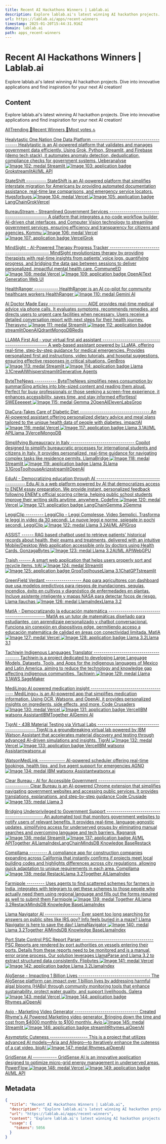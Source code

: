 ```yaml
---
title: Recent AI Hackathons Winners | Lablab.ai
description: Explore lablab.ai's latest winning AI hackathon projects. Dive into innovative applications and find inspiration for your next AI creation!
url: https://lablab.ai/apps/recent-winners
timestamp: 2025-01-20T15:44:31.916Z
domain: lablab.ai
path: apps_recent-winners
---
```


# Recent AI Hackathons Winners | Lablab.ai


Explore lablab.ai's latest winning AI hackathon projects. Dive into innovative applications and find inspiration for your next AI creation!


## Content

Explore lablab.ai's latest winning AI hackathon projects. Dive into innovative applications and find inspiration for your next AI creation!

[All](https://lablab.ai/apps)[Trending 🚀](https://lablab.ai/apps/trending)[Recent Winners 🥇](https://lablab.ai/apps/recent-winners)[Most votes 🔝](https://lablab.ai/apps/most-votes)

[Healytastic One Nation One Data Platform ---------------------------------------- Healytastic is an AI-powered platform that validates and manages government data efficiently. Using Grok, Python, Streamlit, and Firebase (demo tech stack), it automates anomaly detection, deduplication, compliance checks for government systems. Ueberanalyse ![Image 102: medal](https://lablab.ai/_next/image?url=%2F_next%2Fstatic%2Fmedia%2F2nd_place_icon.1fbf1250.png&w=64&q=75) Streamlit ![Image 103: application badge](https://lablab.ai/_next/image?url=%2F_next%2Fstatic%2Fmedia%2Fstreamliticon.2fda54e1.png&w=64&q=75) GrokstreamlitAI/ML API](https://lablab.ai/event/doge-ai-hackathon/ueberanalyse/healytastic-one-nation-one-data-platform)

[StateShift ---------- StateShift is an AI-powered platform that simplifies interstate migration for Americans by providing automated documentation assistance, real-time law comparisons, and emergency service locators. Hugsforbugs ![Image 104: medal](https://lablab.ai/_next/image?url=%2F_next%2Fstatic%2Fmedia%2F1st_place_icon.50d6397b.png&w=64&q=75) Vercel ![Image 105: application badge](https://lablab.ai/_next/image?url=%2F_next%2Fstatic%2Fmedia%2Fvercel_icon.8cebe014.png&w=64&q=75) LangChainGrokVercel](https://lablab.ai/event/doge-ai-hackathon/hugsforbugs/stateshift)

[BureauStream - Streamlined Government Services ---------------------------------------------- A platform that integrates a no-code workflow builder, AI-driven chat interfaces, and Computer Vision technology to streamline government services, ensuring efficiency and transparency for citizens and agencies. Kommu ![Image 106: medal](https://lablab.ai/_next/image?url=%2F_next%2Fstatic%2Fmedia%2F3rd_place_icon.3a3759b6.png&w=64&q=75) Vercel ![Image 107: application badge](https://lablab.ai/_next/image?url=%2F_next%2Fstatic%2Fmedia%2Fvercel_icon.8cebe014.png&w=64&q=75) VercelGrok](https://lablab.ai/event/doge-ai-hackathon/kommu/bureaustream-streamlined-government-services)

[MindSight - AI-Powered Therapy Progress Tracker ----------------------------------------------- MindSight revolutionizes therapy by providing therapists with real-time insights from patients’ voice logs, quantifying progress, and bridging the data gap between sessions to deliver personalized, impactful mental health care. CommuneED ![Image 108: medal](https://lablab.ai/_next/image?url=%2F_next%2Fstatic%2Fmedia%2F1st_place_icon.50d6397b.png&w=64&q=75) Vercel ![Image 109: application badge](https://lablab.ai/_next/image?url=%2F_next%2Fstatic%2Fmedia%2Fvercel_icon.8cebe014.png&w=64&q=75) OpenAIText Generation Web UI](https://lablab.ai/event/lokahi-innovation-in-healthcare/communeed/mindsight-ai-powered-therapy-progress-tracker)

[HealthRanger ------------ HealthRanger is an AI co-pilot for community healthcare workers HealthRanger ![Image 110: medal](https://lablab.ai/_next/image?url=%2F_next%2Fstatic%2Fmedia%2F2nd_place_icon.1fbf1250.png&w=64&q=75) Gemini AI](https://lablab.ai/event/lokahi-innovation-in-healthcare/healthranger/healthranger)

[AI Doctor Made Easy ------------------- AIDE provides real-time medical advice via phone calls. It evaluates symptoms, recommends remedies, and directs users to urgent care facilities when necessary. Users receive a detailed conversation report with next steps for their health journey. Therasync ![Image 111: medal](https://lablab.ai/_next/image?url=%2F_next%2Fstatic%2Fmedia%2F3rd_place_icon.3a3759b6.png&w=64&q=75) Streamlit ![Image 112: application badge](https://lablab.ai/_next/image?url=%2F_next%2Fstatic%2Fmedia%2Fstreamliticon.2fda54e1.png&w=64&q=75) streamlitOpenAIQdrantMongoDBRedis](https://lablab.ai/event/lokahi-innovation-in-healthcare/therasync/ai-doctor-made-easy)

[LLAMA First Aid - your virtual first aid assistant -------------------------------------------------- A web-based assistant powered by LLaMA, offering real-time, step-by-step guidance for medical emergencies. Provides personalized first aid instructions, video tutorials, and hospital suggestions, ensuring effective responses in critical situations. GenBros ![Image 113: medal](https://lablab.ai/_next/image?url=%2F_next%2Fstatic%2Fmedia%2F2nd_place_icon.1fbf1250.png&w=64&q=75) Streamlit ![Image 114: application badge](https://lablab.ai/_next/image?url=%2F_next%2Fstatic%2Fmedia%2Fstreamliticon.2fda54e1.png&w=64&q=75) Llama 3.1CrewAIWhisperstreamlitGenerative Agents](https://lablab.ai/event/hackathon-llama-impatto-roma/genbros/llama-first-aid-your-virtual-first-aid-assistant)

[ByteTheNews ----------- ByteTheNews simplifies news consumption by summariSing articles into bite-sized content and reading them aloud. Perfect for busy professionals or those seeking a screen-free experience, it enhances accessibility, saves time, and stay informed effortless! SWEEeeeeet ![Image 115: medal](https://lablab.ai/_next/image?url=%2F_next%2Fstatic%2Fmedia%2F1st_place_icon.50d6397b.png&w=64&q=75) Gemma 2OpenAIElevenLabsGroq](https://lablab.ai/event/gemma-2-ai-challenge/sweeeeeeet/bytethenews)

[DiaCura-Takes Care of Diabetic Diet ----------------------------------- An AI-powered assistant offering personalized dietary advice and meal plans tailored to the unique health data of people with diabetes. impactAI ![Image 116: medal](https://lablab.ai/_next/image?url=%2F_next%2Fstatic%2Fmedia%2Ffinalist_icon.47aaa437.png&w=64&q=75) Vercel ![Image 117: application badge](https://lablab.ai/_next/image?url=%2F_next%2Fstatic%2Fmedia%2Fvercel_icon.8cebe014.png&w=64&q=75) Llama 3.1AI/ML APILlama 3VercelMongoDB](https://lablab.ai/event/hackathon-llama-impatto-roma/impactai/diacura-takes-care-of-diabetic-diet)

[Simplifying Bureaucracy in Italy -------------------------------- Copilot designed to simplify bureaucratic processes for international students and citizens in Italy. It provides personalized, real-time guidance for navigating complex tasks like residence permits. LlamaBridge ![Image 118: medal](https://lablab.ai/_next/image?url=%2F_next%2Fstatic%2Fmedia%2Ffinalist_icon.47aaa437.png&w=64&q=75) Streamlit ![Image 119: application badge](https://lablab.ai/_next/image?url=%2F_next%2Fstatic%2Fmedia%2Fstreamliticon.2fda54e1.png&w=64&q=75) Llama 3Llama 3.1GroqToolhouseArizestreamlitOpenAI](https://lablab.ai/event/hackathon-llama-impatto-roma/llamabridge/simplifying-bureaucracy-in-italy)

[EduAI - Democratizing education through AI ------------------------------------------ Edu.AI is a web platform powered by AI that democratizes access to ENEM essay preparation. We provide instant, personalized feedback following ENEM's official scoring criteria, helping public school students improve their writing skills anytime, anywhere. Codefire ![Image 120: medal](https://lablab.ai/_next/image?url=%2F_next%2Fstatic%2Fmedia%2F1st_place_icon.50d6397b.png&w=64&q=75) Vercel ![Image 121: application badge](https://lablab.ai/_next/image?url=%2F_next%2Fstatic%2Fmedia%2Fvercel_icon.8cebe014.png&w=64&q=75) LangChainGemma 2Gemma](https://lablab.ai/event/gemma-2-ai-challenge/codefire/eduai-democratizing-education-through-ai)

[LeggiClip --------- LeggiClip - Leggi Complesse, Video Semplici. Trasforma le leggi in video da 30 secondi. Le nuove leggi e norme, spiegate in pochi secondi. LeggiClip ![Image 122: medal](https://lablab.ai/_next/image?url=%2F_next%2Fstatic%2Fmedia%2Ffinalist_icon.47aaa437.png&w=64&q=75) Llama 3.2AI/ML APIGroq](https://lablab.ai/event/hackathon-llama-impatto-roma/leggiclip/leggiclip)

[ASSIST ------ RAG based chatbot used to retrieve patients' historical records about health, their exams and treatments, delivered with an intuitive Mobile/Desktop Web application accessible only by doctors using Health Cards. GonzagaBytes ![Image 123: medal](https://lablab.ai/_next/image?url=%2F_next%2Fstatic%2Fmedia%2Ffinalist_icon.47aaa437.png&w=64&q=75) Llama 3.2AI/ML APIWebGPU](https://lablab.ai/event/hackathon-llama-impatto-roma/gonzagabytes/assist)

[Traish ------ A smart web application that helps users properly sort and recycle items. trAI ![Image 124: medal](https://lablab.ai/_next/image?url=%2F_next%2Fstatic%2Fmedia%2F1st_place_icon.50d6397b.png&w=64&q=75) Streamlit ![Image 125: application badge](https://lablab.ai/_next/image?url=%2F_next%2Fstatic%2Fmedia%2Fstreamliticon.2fda54e1.png&w=64&q=75) GroqToolhouseLlama 3.1ChatGPTstreamlit](https://lablab.ai/event/hackathon-llama-impatto-roma/trai/traish)

[GreenField Verdant ------------------ App para agricultores con dashboard que usa modelos predictivos para riesgos de inundaciones, sequías, incendios, éxito en cultivos y diagnóstico de enfermedades en plantas. Incluye asistente inteligente y mapas NASA para detectar focos de riesgo. Llama llauchas ![Image 126: medal](https://lablab.ai/_next/image?url=%2F_next%2Fstatic%2Fmedia%2F3rd_place_icon.3a3759b6.png&w=64&q=75) LlamaIndexLlama 3.2](https://lablab.ai/event/hackathon-llama-impact-pan-latam-es/llama-llauchas/greenfield-verdant)

[MatIA - Democratizando la educación matemática ---------------------------------------------- MatIA es un tutor de matemáticas diseñado para estudiantes, con aprendizaje personalizado y chatbot conversacional. Funciona sin conexión en dispositivos edge, permitiendo acceso a educación matemática de calidad en áreas con conectividad limitada. MatIA ![Image 127: medal](https://lablab.ai/_next/image?url=%2F_next%2Fstatic%2Fmedia%2F2nd_place_icon.1fbf1250.png&w=64&q=75) Vercel ![Image 128: application badge](https://lablab.ai/_next/image?url=%2F_next%2Fstatic%2Fmedia%2Fvercel_icon.8cebe014.png&w=64&q=75) Llama 3.2Llama 3.1](https://lablab.ai/event/hackathon-llama-impact-pan-latam-es/matia/matia-democratizando-la-educacion-matematica)

[Tachiwin Indigenous Languages Translator ---------------------------------------- Tachiwin is a project dedicated to developing Large Language Models, Datasets, Tools, and Apps for the indigenous languages of Mexico and Latin America, aiming to reduce the technology and knowledge gap affecting indigenous communities. Tachiwin ![Image 129: medal](https://lablab.ai/_next/image?url=%2F_next%2Fstatic%2Fmedia%2F1st_place_icon.50d6397b.png&w=64&q=75) Llama 3.1AWS SageMaker](https://lablab.ai/event/hackathon-llama-impact-pan-latam-es/tachiwin/tachiwin-indigenous-languages-translator)

[MediLingo AI powered medication insight --------------------------------------- MediLingo+ is an AI-powered app that simplifies medication information. Using OCR, Watsonx, and OpenAI, it provides personalized insights on ingredients, side effects, and more. Code Crusaders ![Image 130: medal](https://lablab.ai/_next/image?url=%2F_next%2Fstatic%2Fmedia%2F1st_place_icon.50d6397b.png&w=64&q=75) Vercel ![Image 131: application badge](https://lablab.ai/_next/image?url=%2F_next%2Fstatic%2Fmedia%2Fvercel_icon.8cebe014.png&w=64&q=75) VercelIBM watsonx AssistantIBMTogether AIGemini AI](https://lablab.ai/event/ibm-watsonx-assistant/code-crusaders/medilingo-ai-powered-medication-insight)

[TigrAI - 43B Material Testing via Virtual Labs ---------------------------------------------- TigrAI is a groundbreaking virtual lab powered by IBM Watson Assistant that accelerates material discovery and testing through advanced AI-driven simulations and insights. TigrAI ![Image 132: medal](https://lablab.ai/_next/image?url=%2F_next%2Fstatic%2Fmedia%2F3rd_place_icon.3a3759b6.png&w=64&q=75) Vercel ![Image 133: application badge](https://lablab.ai/_next/image?url=%2F_next%2Fstatic%2Fmedia%2Fvercel_icon.8cebe014.png&w=64&q=75) VercelIBM watsonx Assistantwatsonx.ai](https://lablab.ai/event/ibm-watsonx-assistant/tigrai/tigrai-43b-material-testing-via-virtual-labs)

[WatsonMedLink ------------- AI-powered scheduler offering real-time bookings, health tips, and live agent support for emergencies AGNO ![Image 134: medal](https://lablab.ai/_next/image?url=%2F_next%2Fstatic%2Fmedia%2F2nd_place_icon.1fbf1250.png&w=64&q=75) IBM watsonx Assistantwatsonx.ai](https://lablab.ai/event/ibm-watsonx-assistant/agno/watsonmedlink)

[Clear Bureau - AI for Accessible Government ------------------------------------------- Clear Bureau is an AI-powered Chrome extension that simplifies navigating government websites and accessing public services. It provides translations, explanations, and step-by-step guidance Code Crusiade ![Image 135: medal](https://lablab.ai/_next/image?url=%2F_next%2Fstatic%2Fmedia%2F2nd_place_icon.1fbf1250.png&w=64&q=75) Llama 3](https://lablab.ai/event/llama-impact-hackathon/code-crusiade/clear-bureau-ai-for-accessible-government)

[Bridging Underprivileged to Government Support ---------------------------------------------- An automated tool that monitors government websites to notify users of relevant benefits. It provides real-time, language-agnostic updates, simplifying access for underserved groups by eliminating manual searches and overcoming language and tech barriers. Ragnarok ![Image 136: medal](https://lablab.ai/_next/image?url=%2F_next%2Fstatic%2Fmedia%2F1st_place_icon.50d6397b.png&w=64&q=75) Streamlit ![Image 137: application badge](https://lablab.ai/_next/image?url=%2F_next%2Fstatic%2Fmedia%2Fstreamliticon.2fda54e1.png&w=64&q=75) AI/ML APITogether AILlamaIndexLangChainMindsDB Knowledge BaseRestack](https://lablab.ai/event/llama-impact-hackathon/ragnarok/bridging-underprivileged-to-government-support)

[Compllama --------- A compliance app for construction companies expanding across California that instantly confirms if projects meet local building codes and highlights differences across city regulations, allowing quick adaptation to unique requirements in each area. Compllama ![Image 138: medal](https://lablab.ai/_next/image?url=%2F_next%2Fstatic%2Fmedia%2F2nd_place_icon.1fbf1250.png&w=64&q=75) RestackLlama 3.2Together AILlamaIndex](https://lablab.ai/event/llama-impact-hackathon/compllama/compllama)

[Farmipole --------- Uses agents to find scattered schemes for farmers in India, integrates with telegram to get these schemes to those people who actually need them using regional language and fills out the forms required as well to submit them Farmipole ![Image 139: medal](https://lablab.ai/_next/image?url=%2F_next%2Fstatic%2Fmedia%2F3rd_place_icon.3a3759b6.png&w=64&q=75) Together AILlama 3.2RestackMindsDB Knowledge BaseLlamaIndex](https://lablab.ai/event/llama-impact-hackathon/farmipole/farmipole)

[Llama Navigator AI ------------------ Ever spent too long searching for answers on public sites like IRS.gov? Info feels buried in a maze? Llama Navigator is here to save the day! LlamaNavigator ![Image 140: medal](https://lablab.ai/_next/image?url=%2F_next%2Fstatic%2Fmedia%2F1st_place_icon.50d6397b.png&w=64&q=75) Llama 3.2Together AIMindsDB Knowledge BaseLlamaIndex](https://lablab.ai/event/llama-impact-hackathon/llamanavigator/llama-navigator-ai)

[Port State Control PSC Report Parser ------------------------------------ PSC Reports are rendered by port authorities on vessels entering their ports. Details from these reports need to be monitored and is a manual, error prone process. Our solution leverages LlamaParse and Llama 3.2 to extract structured data consistently. Flipbytes ![Image 141: medal](https://lablab.ai/_next/image?url=%2F_next%2Fstatic%2Fmedia%2F3rd_place_icon.3a3759b6.png&w=64&q=75) Vercel ![Image 142: application badge](https://lablab.ai/_next/image?url=%2F_next%2Fstatic%2Fmedia%2Fvercel_icon.8cebe014.png&w=64&q=75) Llama 3.2LlamaIndex](https://lablab.ai/event/llama-impact-hackathon/flipbytes/port-state-control-psc-report-parser)

[AlgSense - Impacting 1 Billion Lives ------------------------------------ The AlgSense platform can impact over 1 billion lives by addressing harmful algal blooms (HABs) through community monitoring tools that enhance sustainability, protect water quality, and support livelihoods. Galera ![Image 143: medal](https://lablab.ai/_next/image?url=%2F_next%2Fstatic%2Fmedia%2F2nd_place_icon.1fbf1250.png&w=64&q=75) Vercel ![Image 144: application badge](https://lablab.ai/_next/image?url=%2F_next%2Fstatic%2Fmedia%2Fvercel_icon.8cebe014.png&w=64&q=75) Rhymes.aiOpenAI](https://lablab.ai/event/aria-multimodal-hackathon/galera/algsense-impacting-1-billion-lives)

[Avjo - Marketing Video Generator -------------------------------- Created Rhyme's AI Powered Marketing video generator. Bringing down the time and cost from $4000 monthly to $100 monthly. Avjo ![Image 145: medal](https://lablab.ai/_next/image?url=%2F_next%2Fstatic%2Fmedia%2F1st_place_icon.50d6397b.png&w=64&q=75) Streamlit ![Image 146: application badge](https://lablab.ai/_next/image?url=%2F_next%2Fstatic%2Fmedia%2Fstreamliticon.2fda54e1.png&w=64&q=75) streamlitRhymes.aiOpenAI](https://lablab.ai/event/aria-multimodal-hackathon/avjo/avjo-marketing-video-generator)

[Asymptotic Cuteness ------------------- This is a project that utilizes advanced AI models—Aria and Allegro—to iteratively enhance the cuteness of a cat video. bioAI ![Image 147: medal](https://lablab.ai/_next/image?url=%2F_next%2Fstatic%2Fmedia%2F3rd_place_icon.3a3759b6.png&w=64&q=75) Rhymes.aiOpenAI](https://lablab.ai/event/aria-multimodal-hackathon/bioai/asymptotic-cuteness)

[GridSense AI ------------ GridSense AI is an innovative application designed to optimize micro-grid energy management in underserved areas. PowerFlow ![Image 148: medal](https://lablab.ai/_next/image?url=%2F_next%2Fstatic%2Fmedia%2F3rd_place_icon.3a3759b6.png&w=64&q=75) Vercel ![Image 149: application badge](https://lablab.ai/_next/image?url=%2F_next%2Fstatic%2Fmedia%2Fvercel_icon.8cebe014.png&w=64&q=75) AI/ML API](https://lablab.ai/event/edge-runners-3-point-2/powerflow/gridsense-ai)

## Metadata

```json
{
  "title": "Recent AI Hackathons Winners | Lablab.ai",
  "description": "Explore lablab.ai's latest winning AI hackathon projects. Dive into innovative applications and find inspiration for your next AI creation!",
  "url": "https://lablab.ai/apps/recent-winners",
  "content": "Explore lablab.ai's latest winning AI hackathon projects. Dive into innovative applications and find inspiration for your next AI creation!\n\n[All](https://lablab.ai/apps)[Trending 🚀](https://lablab.ai/apps/trending)[Recent Winners 🥇](https://lablab.ai/apps/recent-winners)[Most votes 🔝](https://lablab.ai/apps/most-votes)\n\n[Healytastic One Nation One Data Platform ---------------------------------------- Healytastic is an AI-powered platform that validates and manages government data efficiently. Using Grok, Python, Streamlit, and Firebase (demo tech stack), it automates anomaly detection, deduplication, compliance checks for government systems. Ueberanalyse ![Image 102: medal](https://lablab.ai/_next/image?url=%2F_next%2Fstatic%2Fmedia%2F2nd_place_icon.1fbf1250.png&w=64&q=75) Streamlit ![Image 103: application badge](https://lablab.ai/_next/image?url=%2F_next%2Fstatic%2Fmedia%2Fstreamliticon.2fda54e1.png&w=64&q=75) GrokstreamlitAI/ML API](https://lablab.ai/event/doge-ai-hackathon/ueberanalyse/healytastic-one-nation-one-data-platform)\n\n[StateShift ---------- StateShift is an AI-powered platform that simplifies interstate migration for Americans by providing automated documentation assistance, real-time law comparisons, and emergency service locators. Hugsforbugs ![Image 104: medal](https://lablab.ai/_next/image?url=%2F_next%2Fstatic%2Fmedia%2F1st_place_icon.50d6397b.png&w=64&q=75) Vercel ![Image 105: application badge](https://lablab.ai/_next/image?url=%2F_next%2Fstatic%2Fmedia%2Fvercel_icon.8cebe014.png&w=64&q=75) LangChainGrokVercel](https://lablab.ai/event/doge-ai-hackathon/hugsforbugs/stateshift)\n\n[BureauStream - Streamlined Government Services ---------------------------------------------- A platform that integrates a no-code workflow builder, AI-driven chat interfaces, and Computer Vision technology to streamline government services, ensuring efficiency and transparency for citizens and agencies. Kommu ![Image 106: medal](https://lablab.ai/_next/image?url=%2F_next%2Fstatic%2Fmedia%2F3rd_place_icon.3a3759b6.png&w=64&q=75) Vercel ![Image 107: application badge](https://lablab.ai/_next/image?url=%2F_next%2Fstatic%2Fmedia%2Fvercel_icon.8cebe014.png&w=64&q=75) VercelGrok](https://lablab.ai/event/doge-ai-hackathon/kommu/bureaustream-streamlined-government-services)\n\n[MindSight - AI-Powered Therapy Progress Tracker ----------------------------------------------- MindSight revolutionizes therapy by providing therapists with real-time insights from patients’ voice logs, quantifying progress, and bridging the data gap between sessions to deliver personalized, impactful mental health care. CommuneED ![Image 108: medal](https://lablab.ai/_next/image?url=%2F_next%2Fstatic%2Fmedia%2F1st_place_icon.50d6397b.png&w=64&q=75) Vercel ![Image 109: application badge](https://lablab.ai/_next/image?url=%2F_next%2Fstatic%2Fmedia%2Fvercel_icon.8cebe014.png&w=64&q=75) OpenAIText Generation Web UI](https://lablab.ai/event/lokahi-innovation-in-healthcare/communeed/mindsight-ai-powered-therapy-progress-tracker)\n\n[HealthRanger ------------ HealthRanger is an AI co-pilot for community healthcare workers HealthRanger ![Image 110: medal](https://lablab.ai/_next/image?url=%2F_next%2Fstatic%2Fmedia%2F2nd_place_icon.1fbf1250.png&w=64&q=75) Gemini AI](https://lablab.ai/event/lokahi-innovation-in-healthcare/healthranger/healthranger)\n\n[AI Doctor Made Easy ------------------- AIDE provides real-time medical advice via phone calls. It evaluates symptoms, recommends remedies, and directs users to urgent care facilities when necessary. Users receive a detailed conversation report with next steps for their health journey. Therasync ![Image 111: medal](https://lablab.ai/_next/image?url=%2F_next%2Fstatic%2Fmedia%2F3rd_place_icon.3a3759b6.png&w=64&q=75) Streamlit ![Image 112: application badge](https://lablab.ai/_next/image?url=%2F_next%2Fstatic%2Fmedia%2Fstreamliticon.2fda54e1.png&w=64&q=75) streamlitOpenAIQdrantMongoDBRedis](https://lablab.ai/event/lokahi-innovation-in-healthcare/therasync/ai-doctor-made-easy)\n\n[LLAMA First Aid - your virtual first aid assistant -------------------------------------------------- A web-based assistant powered by LLaMA, offering real-time, step-by-step guidance for medical emergencies. Provides personalized first aid instructions, video tutorials, and hospital suggestions, ensuring effective responses in critical situations. GenBros ![Image 113: medal](https://lablab.ai/_next/image?url=%2F_next%2Fstatic%2Fmedia%2F2nd_place_icon.1fbf1250.png&w=64&q=75) Streamlit ![Image 114: application badge](https://lablab.ai/_next/image?url=%2F_next%2Fstatic%2Fmedia%2Fstreamliticon.2fda54e1.png&w=64&q=75) Llama 3.1CrewAIWhisperstreamlitGenerative Agents](https://lablab.ai/event/hackathon-llama-impatto-roma/genbros/llama-first-aid-your-virtual-first-aid-assistant)\n\n[ByteTheNews ----------- ByteTheNews simplifies news consumption by summariSing articles into bite-sized content and reading them aloud. Perfect for busy professionals or those seeking a screen-free experience, it enhances accessibility, saves time, and stay informed effortless! SWEEeeeeet ![Image 115: medal](https://lablab.ai/_next/image?url=%2F_next%2Fstatic%2Fmedia%2F1st_place_icon.50d6397b.png&w=64&q=75) Gemma 2OpenAIElevenLabsGroq](https://lablab.ai/event/gemma-2-ai-challenge/sweeeeeeet/bytethenews)\n\n[DiaCura-Takes Care of Diabetic Diet ----------------------------------- An AI-powered assistant offering personalized dietary advice and meal plans tailored to the unique health data of people with diabetes. impactAI ![Image 116: medal](https://lablab.ai/_next/image?url=%2F_next%2Fstatic%2Fmedia%2Ffinalist_icon.47aaa437.png&w=64&q=75) Vercel ![Image 117: application badge](https://lablab.ai/_next/image?url=%2F_next%2Fstatic%2Fmedia%2Fvercel_icon.8cebe014.png&w=64&q=75) Llama 3.1AI/ML APILlama 3VercelMongoDB](https://lablab.ai/event/hackathon-llama-impatto-roma/impactai/diacura-takes-care-of-diabetic-diet)\n\n[Simplifying Bureaucracy in Italy -------------------------------- Copilot designed to simplify bureaucratic processes for international students and citizens in Italy. It provides personalized, real-time guidance for navigating complex tasks like residence permits. LlamaBridge ![Image 118: medal](https://lablab.ai/_next/image?url=%2F_next%2Fstatic%2Fmedia%2Ffinalist_icon.47aaa437.png&w=64&q=75) Streamlit ![Image 119: application badge](https://lablab.ai/_next/image?url=%2F_next%2Fstatic%2Fmedia%2Fstreamliticon.2fda54e1.png&w=64&q=75) Llama 3Llama 3.1GroqToolhouseArizestreamlitOpenAI](https://lablab.ai/event/hackathon-llama-impatto-roma/llamabridge/simplifying-bureaucracy-in-italy)\n\n[EduAI - Democratizing education through AI ------------------------------------------ Edu.AI is a web platform powered by AI that democratizes access to ENEM essay preparation. We provide instant, personalized feedback following ENEM's official scoring criteria, helping public school students improve their writing skills anytime, anywhere. Codefire ![Image 120: medal](https://lablab.ai/_next/image?url=%2F_next%2Fstatic%2Fmedia%2F1st_place_icon.50d6397b.png&w=64&q=75) Vercel ![Image 121: application badge](https://lablab.ai/_next/image?url=%2F_next%2Fstatic%2Fmedia%2Fvercel_icon.8cebe014.png&w=64&q=75) LangChainGemma 2Gemma](https://lablab.ai/event/gemma-2-ai-challenge/codefire/eduai-democratizing-education-through-ai)\n\n[LeggiClip --------- LeggiClip - Leggi Complesse, Video Semplici. Trasforma le leggi in video da 30 secondi. Le nuove leggi e norme, spiegate in pochi secondi. LeggiClip ![Image 122: medal](https://lablab.ai/_next/image?url=%2F_next%2Fstatic%2Fmedia%2Ffinalist_icon.47aaa437.png&w=64&q=75) Llama 3.2AI/ML APIGroq](https://lablab.ai/event/hackathon-llama-impatto-roma/leggiclip/leggiclip)\n\n[ASSIST ------ RAG based chatbot used to retrieve patients' historical records about health, their exams and treatments, delivered with an intuitive Mobile/Desktop Web application accessible only by doctors using Health Cards. GonzagaBytes ![Image 123: medal](https://lablab.ai/_next/image?url=%2F_next%2Fstatic%2Fmedia%2Ffinalist_icon.47aaa437.png&w=64&q=75) Llama 3.2AI/ML APIWebGPU](https://lablab.ai/event/hackathon-llama-impatto-roma/gonzagabytes/assist)\n\n[Traish ------ A smart web application that helps users properly sort and recycle items. trAI ![Image 124: medal](https://lablab.ai/_next/image?url=%2F_next%2Fstatic%2Fmedia%2F1st_place_icon.50d6397b.png&w=64&q=75) Streamlit ![Image 125: application badge](https://lablab.ai/_next/image?url=%2F_next%2Fstatic%2Fmedia%2Fstreamliticon.2fda54e1.png&w=64&q=75) GroqToolhouseLlama 3.1ChatGPTstreamlit](https://lablab.ai/event/hackathon-llama-impatto-roma/trai/traish)\n\n[GreenField Verdant ------------------ App para agricultores con dashboard que usa modelos predictivos para riesgos de inundaciones, sequías, incendios, éxito en cultivos y diagnóstico de enfermedades en plantas. Incluye asistente inteligente y mapas NASA para detectar focos de riesgo. Llama llauchas ![Image 126: medal](https://lablab.ai/_next/image?url=%2F_next%2Fstatic%2Fmedia%2F3rd_place_icon.3a3759b6.png&w=64&q=75) LlamaIndexLlama 3.2](https://lablab.ai/event/hackathon-llama-impact-pan-latam-es/llama-llauchas/greenfield-verdant)\n\n[MatIA - Democratizando la educación matemática ---------------------------------------------- MatIA es un tutor de matemáticas diseñado para estudiantes, con aprendizaje personalizado y chatbot conversacional. Funciona sin conexión en dispositivos edge, permitiendo acceso a educación matemática de calidad en áreas con conectividad limitada. MatIA ![Image 127: medal](https://lablab.ai/_next/image?url=%2F_next%2Fstatic%2Fmedia%2F2nd_place_icon.1fbf1250.png&w=64&q=75) Vercel ![Image 128: application badge](https://lablab.ai/_next/image?url=%2F_next%2Fstatic%2Fmedia%2Fvercel_icon.8cebe014.png&w=64&q=75) Llama 3.2Llama 3.1](https://lablab.ai/event/hackathon-llama-impact-pan-latam-es/matia/matia-democratizando-la-educacion-matematica)\n\n[Tachiwin Indigenous Languages Translator ---------------------------------------- Tachiwin is a project dedicated to developing Large Language Models, Datasets, Tools, and Apps for the indigenous languages of Mexico and Latin America, aiming to reduce the technology and knowledge gap affecting indigenous communities. Tachiwin ![Image 129: medal](https://lablab.ai/_next/image?url=%2F_next%2Fstatic%2Fmedia%2F1st_place_icon.50d6397b.png&w=64&q=75) Llama 3.1AWS SageMaker](https://lablab.ai/event/hackathon-llama-impact-pan-latam-es/tachiwin/tachiwin-indigenous-languages-translator)\n\n[MediLingo AI powered medication insight --------------------------------------- MediLingo+ is an AI-powered app that simplifies medication information. Using OCR, Watsonx, and OpenAI, it provides personalized insights on ingredients, side effects, and more. Code Crusaders ![Image 130: medal](https://lablab.ai/_next/image?url=%2F_next%2Fstatic%2Fmedia%2F1st_place_icon.50d6397b.png&w=64&q=75) Vercel ![Image 131: application badge](https://lablab.ai/_next/image?url=%2F_next%2Fstatic%2Fmedia%2Fvercel_icon.8cebe014.png&w=64&q=75) VercelIBM watsonx AssistantIBMTogether AIGemini AI](https://lablab.ai/event/ibm-watsonx-assistant/code-crusaders/medilingo-ai-powered-medication-insight)\n\n[TigrAI - 43B Material Testing via Virtual Labs ---------------------------------------------- TigrAI is a groundbreaking virtual lab powered by IBM Watson Assistant that accelerates material discovery and testing through advanced AI-driven simulations and insights. TigrAI ![Image 132: medal](https://lablab.ai/_next/image?url=%2F_next%2Fstatic%2Fmedia%2F3rd_place_icon.3a3759b6.png&w=64&q=75) Vercel ![Image 133: application badge](https://lablab.ai/_next/image?url=%2F_next%2Fstatic%2Fmedia%2Fvercel_icon.8cebe014.png&w=64&q=75) VercelIBM watsonx Assistantwatsonx.ai](https://lablab.ai/event/ibm-watsonx-assistant/tigrai/tigrai-43b-material-testing-via-virtual-labs)\n\n[WatsonMedLink ------------- AI-powered scheduler offering real-time bookings, health tips, and live agent support for emergencies AGNO ![Image 134: medal](https://lablab.ai/_next/image?url=%2F_next%2Fstatic%2Fmedia%2F2nd_place_icon.1fbf1250.png&w=64&q=75) IBM watsonx Assistantwatsonx.ai](https://lablab.ai/event/ibm-watsonx-assistant/agno/watsonmedlink)\n\n[Clear Bureau - AI for Accessible Government ------------------------------------------- Clear Bureau is an AI-powered Chrome extension that simplifies navigating government websites and accessing public services. It provides translations, explanations, and step-by-step guidance Code Crusiade ![Image 135: medal](https://lablab.ai/_next/image?url=%2F_next%2Fstatic%2Fmedia%2F2nd_place_icon.1fbf1250.png&w=64&q=75) Llama 3](https://lablab.ai/event/llama-impact-hackathon/code-crusiade/clear-bureau-ai-for-accessible-government)\n\n[Bridging Underprivileged to Government Support ---------------------------------------------- An automated tool that monitors government websites to notify users of relevant benefits. It provides real-time, language-agnostic updates, simplifying access for underserved groups by eliminating manual searches and overcoming language and tech barriers. Ragnarok ![Image 136: medal](https://lablab.ai/_next/image?url=%2F_next%2Fstatic%2Fmedia%2F1st_place_icon.50d6397b.png&w=64&q=75) Streamlit ![Image 137: application badge](https://lablab.ai/_next/image?url=%2F_next%2Fstatic%2Fmedia%2Fstreamliticon.2fda54e1.png&w=64&q=75) AI/ML APITogether AILlamaIndexLangChainMindsDB Knowledge BaseRestack](https://lablab.ai/event/llama-impact-hackathon/ragnarok/bridging-underprivileged-to-government-support)\n\n[Compllama --------- A compliance app for construction companies expanding across California that instantly confirms if projects meet local building codes and highlights differences across city regulations, allowing quick adaptation to unique requirements in each area. Compllama ![Image 138: medal](https://lablab.ai/_next/image?url=%2F_next%2Fstatic%2Fmedia%2F2nd_place_icon.1fbf1250.png&w=64&q=75) RestackLlama 3.2Together AILlamaIndex](https://lablab.ai/event/llama-impact-hackathon/compllama/compllama)\n\n[Farmipole --------- Uses agents to find scattered schemes for farmers in India, integrates with telegram to get these schemes to those people who actually need them using regional language and fills out the forms required as well to submit them Farmipole ![Image 139: medal](https://lablab.ai/_next/image?url=%2F_next%2Fstatic%2Fmedia%2F3rd_place_icon.3a3759b6.png&w=64&q=75) Together AILlama 3.2RestackMindsDB Knowledge BaseLlamaIndex](https://lablab.ai/event/llama-impact-hackathon/farmipole/farmipole)\n\n[Llama Navigator AI ------------------ Ever spent too long searching for answers on public sites like IRS.gov? Info feels buried in a maze? Llama Navigator is here to save the day! LlamaNavigator ![Image 140: medal](https://lablab.ai/_next/image?url=%2F_next%2Fstatic%2Fmedia%2F1st_place_icon.50d6397b.png&w=64&q=75) Llama 3.2Together AIMindsDB Knowledge BaseLlamaIndex](https://lablab.ai/event/llama-impact-hackathon/llamanavigator/llama-navigator-ai)\n\n[Port State Control PSC Report Parser ------------------------------------ PSC Reports are rendered by port authorities on vessels entering their ports. Details from these reports need to be monitored and is a manual, error prone process. Our solution leverages LlamaParse and Llama 3.2 to extract structured data consistently. Flipbytes ![Image 141: medal](https://lablab.ai/_next/image?url=%2F_next%2Fstatic%2Fmedia%2F3rd_place_icon.3a3759b6.png&w=64&q=75) Vercel ![Image 142: application badge](https://lablab.ai/_next/image?url=%2F_next%2Fstatic%2Fmedia%2Fvercel_icon.8cebe014.png&w=64&q=75) Llama 3.2LlamaIndex](https://lablab.ai/event/llama-impact-hackathon/flipbytes/port-state-control-psc-report-parser)\n\n[AlgSense - Impacting 1 Billion Lives ------------------------------------ The AlgSense platform can impact over 1 billion lives by addressing harmful algal blooms (HABs) through community monitoring tools that enhance sustainability, protect water quality, and support livelihoods. Galera ![Image 143: medal](https://lablab.ai/_next/image?url=%2F_next%2Fstatic%2Fmedia%2F2nd_place_icon.1fbf1250.png&w=64&q=75) Vercel ![Image 144: application badge](https://lablab.ai/_next/image?url=%2F_next%2Fstatic%2Fmedia%2Fvercel_icon.8cebe014.png&w=64&q=75) Rhymes.aiOpenAI](https://lablab.ai/event/aria-multimodal-hackathon/galera/algsense-impacting-1-billion-lives)\n\n[Avjo - Marketing Video Generator -------------------------------- Created Rhyme's AI Powered Marketing video generator. Bringing down the time and cost from $4000 monthly to $100 monthly. Avjo ![Image 145: medal](https://lablab.ai/_next/image?url=%2F_next%2Fstatic%2Fmedia%2F1st_place_icon.50d6397b.png&w=64&q=75) Streamlit ![Image 146: application badge](https://lablab.ai/_next/image?url=%2F_next%2Fstatic%2Fmedia%2Fstreamliticon.2fda54e1.png&w=64&q=75) streamlitRhymes.aiOpenAI](https://lablab.ai/event/aria-multimodal-hackathon/avjo/avjo-marketing-video-generator)\n\n[Asymptotic Cuteness ------------------- This is a project that utilizes advanced AI models—Aria and Allegro—to iteratively enhance the cuteness of a cat video. bioAI ![Image 147: medal](https://lablab.ai/_next/image?url=%2F_next%2Fstatic%2Fmedia%2F3rd_place_icon.3a3759b6.png&w=64&q=75) Rhymes.aiOpenAI](https://lablab.ai/event/aria-multimodal-hackathon/bioai/asymptotic-cuteness)\n\n[GridSense AI ------------ GridSense AI is an innovative application designed to optimize micro-grid energy management in underserved areas. PowerFlow ![Image 148: medal](https://lablab.ai/_next/image?url=%2F_next%2Fstatic%2Fmedia%2F3rd_place_icon.3a3759b6.png&w=64&q=75) Vercel ![Image 149: application badge](https://lablab.ai/_next/image?url=%2F_next%2Fstatic%2Fmedia%2Fvercel_icon.8cebe014.png&w=64&q=75) AI/ML API](https://lablab.ai/event/edge-runners-3-point-2/powerflow/gridsense-ai)",
  "usage": {
    "tokens": 5056
  }
}
```

